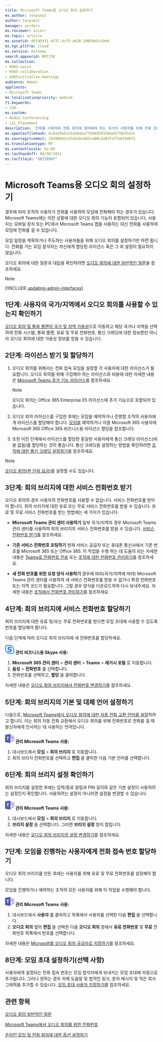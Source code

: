 ```yaml
---
title: Microsoft Teams용 오디오 회의 설정하기
ms.author: tonysmit
author: tonysmit
manager: serdars
ms.reviewer: oscarr
ms.topic: article
ms.assetid: d01954f1-4f37-4cf5-a636-20039e5c59e9
ms.tgt.pltfrm: cloud
ms.service: msteams
search.appverid: MET150
ms.collection:
- M365-voice
- M365-collaboration
- m365initiative-meetings
audience: Admin
appliesto:
- Microsoft Teams
ms.localizationpriority: medium
f1.keywords:
- CSH
ms.custom:
- Audio Conferencing
- LIL_Placement
description: '전화를 사용하여 전화 회의에 참여해야 하는 회사의 사용자를 위해 전화 접속 또는 오디오 회의를 설정하는 방법을 알아봅니다. '
ms.openlocfilehash: bc8a29e5a312d4a5a77b98929330ee9770e5543c
ms.sourcegitcommit: 15e90083c47eb5bcb03ca80c2e83feffe67646f2
ms.translationtype: MT
ms.contentlocale: ko-KR
ms.lasthandoff: 08/30/2021
ms.locfileid: "58729587"
---
```

# <a name="set-up-audio-conferencing-for-microsoft-teams"></a>Microsoft Teams용 오디오 회의 설정하기

경우에 따라 조직의 사용자가 전화를 사용하여 모임에 전화해야 하는 경우가 있습니다. Microsoft Teams에는 이런 상황에 대한 오디오 회의 기능이 포함되어 있습니다. 사용자는 모바일 장치 또는 PC에서 Microsoft Teams 앱을 사용하는 대신 전화를 사용하여 모임에 전화를 걸 수 있습니다. 
  
모임 일정을 계획하거나 주도하는 사용자들을 위해 오디오 회의를 설정하기만 하면 됩니다. 전화를 거는 모임 참석자는 자신에게 할당된 라이선스 혹은 그 외 설정이 필요하지 않습니다.
  
오디오 회의에 대한 질문과 대답을 확인하려면 [오디오 회의에 대한 일반적인 질문](audio-conferencing-common-questions.md)을 참조하세요.

> [!NOTE]
> [!INCLUDE [updating-admin-interfaces](includes/updating-admin-interfaces.md)]
  
## <a name="step-1-find-out-if-audio-conferencing-is-available-in-your-countryregion"></a>1단계: 사용자의 국가/지역에서 오디오 회의를 사용할 수 있는지 확인하기
<a name="__top"> </a>

[오디오 회의 및 통화 플랜의 국가 및 지역 가용성](country-and-region-availability-for-audio-conferencing-and-calling-plans/country-and-region-availability-for-audio-conferencing-and-calling-plans.md)으로 이동하고 해당 국가나 지역을 선택하여 전화 시스템, 통화 플랜, 유료 및 무료 전화번호, 통신 크레딧에 대한 정보뿐만 아니라 오디오 회의에 대한 가용성 정보를 얻을 수 있습니다. 
 
## <a name="step-2-get-and-assign-licenses"></a>2단계: 라이선스 받기 및 할당하기
 
1. 오디오 회의를 위해서는 전화 접속 모임을 설정할 각 사용자에 대한 라이선스가 필요합니다. 오디오 회의를 위해 구입해야 하는 라이선스와 비용에 대한 자세한 내용은 [Microsoft Teams 추가 기능 라이선스](./teams-add-on-licensing/microsoft-teams-add-on-licensing.md)를 참조하세요.

    >[!NOTE] 
    > 오디오 회의는 Office 365 Enterprise E5 라이선스에 추가 기능으로 포함되어 있습니다.
        
2. 오디오 회의 라이선스를 구입한 후에는 모임을 예약하거나 진행할 조직의 사용자에게 라이선스를 할당해야 합니다. [모임을](https://support.office.com/article/997596b5-4173-4627-b915-36abac6786dc) 예약하거나 이끌 Microsoft 365 사용자에 Microsoft 365 Office 365 비즈니스용 라이선스 할당을 참조합니다.
    
3. 또한 이전 단계에서 라이선스를 할당한 동일한 사용자에게 통신 크레딧 라이선스(비용 없음)를 할당하는 것이 좋습니다. 통신 크레딧을 설정하는 방법을 확인하려면 [조직에 대한 통신 크레딧 설정하기](set-up-communications-credits-for-your-organization.md)를 참조하세요.
    
> [!NOTE]
> [오디오 회의(분 단위 요금)](audio-conferencing-pay-per-minute.md)를 설정할 수도 있습니다.

## <a name="step-3-get-service-numbers-for-your-conferencing-bridges"></a>3단계: 회의 브리지에 대한 서비스 전화번호 받기
<a name="__top"> </a>

오디오 회의의 경우 사용자의 전화번호를 사용할 수 없습니다. 서비스 전화번호를 받아야 합니다. 회의 브리지에 대한 유료 또는 무료 서비스 전화번호를 받을 수 있습니다. 유료 및 무료 서비스 전화번호를 받는 방법에는 세 가지가 있습니다. 
  
- **Microsoft Teams 관리 센터 사용하기** 일부 국가/지역의 경우 Microsoft Teams 관리 센터를 사용하여 회의 브리지의 서비스 전화번호를 받을 수 있습니다. [서비스 전화번호 받기](./getting-service-phone-numbers.md)를 참조하세요.
    
- **기존 서비스 전화번호 포팅하기** 현재 서비스 공급자 또는 휴대폰 통신사에서 기존 번호를 Microsoft 365 또는 Office 365. 이 작업을 수행 하는 데 도움이 되는 자세한 내용은 [Teams로 전화번호 전송](phone-number-calling-plans/transfer-phone-numbers-to-teams.md) 또는 [조직에 대한 전화번호 관리하기](manage-phone-numbers-for-your-organization/manage-phone-numbers-for-your-organization.md)를 참조하세요.  
  
- **새 전화 번호를 위한 요청 양식 사용하기** 경우에 따라(국가/지역에 따라) Microsoft Teams 관리 센터를 사용하여 새 서비스 전화번호를 받을 수 없거나 특정 전화번호 또는 지역 코드가 필요합니다. 그럴 경우 양식을 다운로드하여 다시 보내주세요. 자세한 내용은 [조직에서 전화번호 관리하기](manage-phone-numbers-for-your-organization/manage-phone-numbers-for-your-organization.md)를 참조하세요. 
    
## <a name="step-4-assign-a-service-number-to-the-conferencing-bridge"></a>4단계: 회의 브리지에 서비스 전화번호 할당하기
<a name="__top"> </a>

회의 브리지에 대한 유료 및/또는 무료 전화번호를 받으면 모임 초대에 사용할 수 있도록 번호를 할당해야 합니다.  

다음 단계에 따라 오디오 회의 브리지에 새 전화번호를 할당하세요.

![로고가 비즈니스용 Skype 아이콘입니다.](media/sfb-logo-30x30.png) **관리 비즈니스용 Skype 사용:**

 1. **Microsoft 365 관리 센터** > **관리 센터** > **Teams** > **레거시 포털** 로 이동합니다.
 2. **음성** > **전화번호** 를 선택합니다.
 3. 전화번호를 선택하고, **할당** 을 클릭합니다.

자세한 내용은 [오디오 회의 브리지에서 전화번호 변경하기](change-the-phone-numbers-on-your-audio-conferencing-bridge.md)를 참조하세요.

## <a name="step-5-set-the-default-and-alternate-languages-for-a-conferencing-bridge"></a>5단계: 회의 브리지의 기본 및 대체 언어 설정하기
<a name="__top"> </a> 다음으로, [Microsoft Teams에서 오디오 회의에 대한 자동 전화 교환 언어를 설정](set-auto-attendant-languages-for-audio-conferencing-in-teams.md)하려고 합니다. 이는 회의 자동 전화 교환에서 오디오 회의를 위해 전화번호로 전화를 걸 때 발신자에게 인사하는 데 사용하는 언어입니다. 

![로고가 Microsoft Teams 아이콘입니다.](media/teams-logo-30x30.png) **관리 Microsoft Teams 사용:**

1. 대시보드에서 **모임** > **회의 브리지** 로 이동합니다.
2. 회의 브리지 전화번호를 선택하고 **편집** 을 클릭한 다음 기본 언어를 선택합니다.

## <a name="step-6-set-your-conferencing-bridge-settings"></a>6단계: 회의 브리지 설정 확인하기
<a name="__top"> </a>
    
회의 브리지를 설정한 후에는 입력/종료 알림과 PIN 길이와 같은 기본 설정이 사용하려는 설정인지 확인합니다. 사용하려는 설정이 아니라면 설정을 변경할 수 있습니다. 

![로고가 Microsoft Teams 아이콘입니다.](media/teams-logo-30x30.png) **관리 Microsoft Teams 사용:**

1. 대시보드에서 **모임** > **회의 브리지** 로 이동합니다.
2. **브리지 설정** 을 선택합니다. 그러면 **브리지 설정** 창이 열립니다. 

자세한 내용은 [오디오 회의 브리지의 설정 변경하기](change-the-settings-for-an-audio-conferencing-bridge.md)를 참조하세요.

## <a name="step-7-assign-dial-in-phone-numbers-for-users-who-lead-meetings"></a>7단계: 모임을 진행하는 사용자에게 전화 접속 번호 할당하기

오디오 회의 브리지를 만든 후에는 사용자를 위해 유료 및 무료 전화번호를 설정해야 합니다.

모임을 진행하거나 예약하는 조직의 모든 사용자를 위해 이 작업을 수행해야 합니다. 

![로고가 Microsoft Teams 아이콘입니다.](media/teams-logo-30x30.png) **관리 Microsoft Teams 사용:**

1. 대시보드에서 **사용자** 를 클릭하고 목록에서 사용자를 선택한 다음 **편집** 을 선택합니다.
2. **오디오 회의** 옆의 **편집** 을 선택한 다음 **오디오 회의** 창에서 **유료 전화번호** 및 **무료** 전화번호 목록에서 번호를 선택합니다.

자세한 내용은 [Microsoft를 오디오 회의 공급자로 지정하기](/skypeforbusiness/audio-conferencing-in-office-365/assign-microsoft-as-the-audio-conferencing-provider)를 참조하세요.


## <a name="step-8-set-up-meeting-invitations-optional"></a>8단계: 모임 초대 설정하기(선택 사항)
<a name="__top"> </a>
 
사용자에게 설정되는 전화 접속 번호는 모임 참석자에게 보내지는 모임 초대에 자동으로 추가됩니다. 그러나 원하는 경우 자체 도움말 및 법적인 링크, 문자 메시지 및 작은 회사 그래픽을 추가할 수 있습니다. [모임 초대 사용자 지정하기](meeting-settings-in-teams.md#customize-meeting-invitations)를 참조하세요.
   
## <a name="related-topics"></a>관련 항목

[오디오 회의 일반적인 질문](audio-conferencing-common-questions.md)
  
[Microsoft Teams에서 오디오 회의를 위한 전화번호](phone-numbers-for-audio-conferencing-in-teams.md)
  
[온라인 모임 및 전화 회의에 대한 옵션 설정하기](https://support.office.com/article/DCD1CA39-0C1F-466C-9573-F04138FEF5E2)